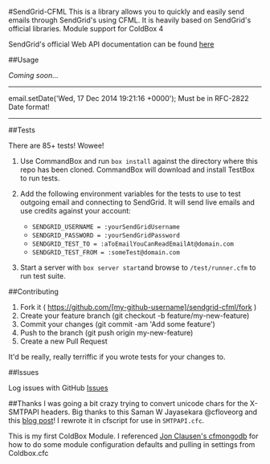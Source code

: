#SendGrid-CFML
This is a library allows you to quickly and easily send emails
through SendGrid's using CFML. It is heavily based on SendGrid's official libraries. Module support for ColdBox 4

SendGrid's official Web API documentation can be found [here](https://sendgrid.com/docs/API_Reference/Web_API/mail.html)

##Usage

*Coming soon...*

---

email.setDate('Wed, 17 Dec 2014 19:21:16 +0000');
Must be in RFC-2822 Date format!

---

##Tests

There are 85+ tests! Wowee!

1. Use CommandBox and run `box install` against the directory where this repo has been cloned. CommandBox will download and install TestBox to run tests.

2. Add the following environment variables for the tests to use to test outgoing email and connecting to SendGrid. It will send live emails and use credits against your account:

    * `SENDGRID_USERNAME = :yourSendGridUsername`
    * `SENDGRID_PASSWORD = :yourSendGridPassword`
    * `SENDGRID_TEST_TO = :aToEmailYouCanReadEmailAt@domain.com`
    * `SENDGRID_TEST_FROM = :someTest@domain.com`

3. Start a server with `box server start`and browse to `/test/runner.cfm` to run test suite.

##Contributing

1. Fork it ( https://github.com/[my-github-username]/sendgrid-cfml/fork )
2. Create your feature branch (git checkout -b feature/my-new-feature)
3. Commit your changes (git commit -am 'Add some feature')
4. Push to the branch (git push origin my-new-feature)
5. Create a new Pull Request

It'd be really, really terriffic if you wrote tests for your changes to.

##Issues

Log issues with GitHub [Issues](https://github.com/dankraus/sendgrid-cfml/issues)

##Thanks
I was going a bit crazy trying to convert unicode chars for the X-SMTPAPI headers.
Big thanks to this Saman W Jayasekara @cfloveorg and this [blog post](http://cflove.org/2009/12/format-unicode-string-for-indesign-a-coldfusion-udf.cfm)! I rewrote it in cfscript for use in `SMTPAPI.cfc`.

This is my first ColdBox Module. I referenced [Jon Clausen's cfmongodb](https://github.com/jclausen/cfmongodb) for how to do some module configuration defaults and pulling in settings from Coldbox.cfc